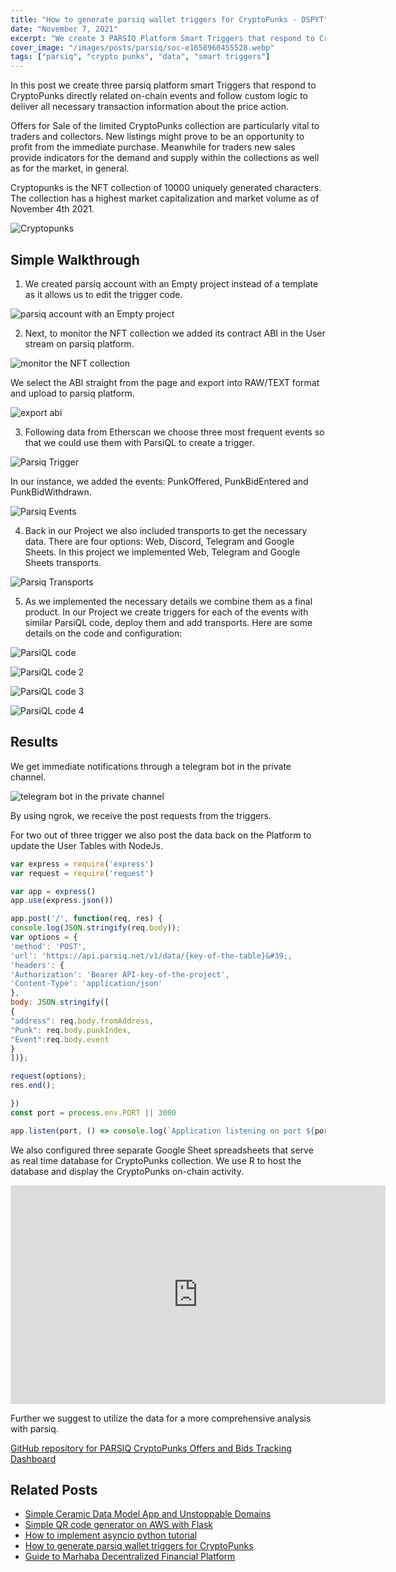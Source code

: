 ```yaml
---
title: "How to generate parsiq wallet triggers for CryptoPunks - DSPYT"
date: "November 7, 2021"
excerpt: "We create 3 PARSIQ Platform Smart Triggers that respond to Crypto Punks directly related on-chain events and follow custom logic with parsiq wallet tracking."
cover_image: "/images/posts/parsiq/soc-e1658960455528.webp"
tags: ["parsiq", "crypto punks", "data", "smart triggers"]
---
```


In this post we create three parsiq platform smart Triggers that respond to CryptoPunks directly related on-chain events and follow custom logic to deliver all necessary transaction information about the price action.

Offers for Sale of the limited CryptoPunks collection are particularly vital to traders and collectors. New listings might prove to be an opportunity to profit from the immediate purchase. Meanwhile for traders new sales provide indicators for the demand and supply within the collections as well as for the market, in general.

Cryptopunks is the NFT collection of 10000 uniquely generated characters. The collection has a highest market capitalization and market volume as of November 4th 2021.

![Cryptopunks](/images/posts/parsiq/140242896-9c339336-e36b-4388-8aa9-56760bf8cd4a.png)

## Simple Walkthrough

1. We created parsiq account with an Empty project instead of a template as it allows us to edit the trigger code.

![parsiq account with an Empty project](/images/posts/parsiq/140244531-09e16a47-fa12-40f6-bc77-7d139a8be8f4.png)

2. Next, to monitor the NFT collection we added its contract ABI in the User stream on parsiq platform.

![monitor the NFT collection](/images/posts/parsiq/140627741-bea5116d-0b93-4f4d-af08-6fb4e321223e.png)

We select the ABI straight from the page and export into RAW/TEXT format and upload to parsiq platform.

![export abi](/images/posts/parsiq/140244623-07f2cb8d-c07c-448d-a9d3-809bb6d66600.png)

3. Following data from Etherscan we choose three most frequent events so that we could use them with ParsiQL to create a trigger.

![Parsiq Trigger](/images/posts/parsiq/140629662-b5a2820d-e445-4846-9640-60b68ca4f946.png)

In our instance, we added the events: PunkOffered, PunkBidEntered and PunkBidWithdrawn.

![Parsiq Events](/images/posts/parsiq/140629515-5b5ccb36-07ed-46bc-ac06-1293bd50eb78.png)

4. Back in our Project we also included transports to get the necessary data. There are four options: Web, Discord, Telegram and Google Sheets. In this project we implemented Web, Telegram and Google Sheets transports.

![Parsiq Transports](/images/posts/parsiq/image-768x333.png)

5. As we implemented the necessary details we combine them as a final product. In our Project we create triggers for each of the events with similar ParsiQL code, deploy them and add transports. Here are some details on the code and configuration:

![ParsiQL code](/images/posts/parsiq/140609712-a9a03f36-60b8-4e35-b46d-0bede069844d.png)

![ParsiQL code 2](/images/posts/parsiq/140251634-7ab5aeeb-613b-4921-8e32-718ae099d980.png)

![ParsiQL code 3](/images/posts/parsiq/140609790-05521031-d2b7-4904-a67f-3b3a9412eb60.png)

![ParsiQL code 4](/images/posts/parsiq/140245287-348d09c4-b07d-4762-b06a-7034bda3d7bd.png)

## Results

We get immediate notifications through a telegram bot in the private channel.

![telegram bot in the private channel](/images/posts/parsiq/140609836-eb44988a-9017-4802-bb92-17279241a2f8.png)

By using ngrok, we receive the post requests from the triggers.

For two out of three trigger we also post the data back on the Platform to update the User Tables with NodeJs.

```javascript
var express = require('express')
var request = require('request')

var app = express()
app.use(express.json())

app.post('/', function(req, res) {
console.log(JSON.stringify(req.body));
var options = {
'method': 'POST',
'url': 'https://api.parsiq.net/v1/data/{key-of-the-table}&#39;,
'headers': {
'Authorization': 'Bearer API-key-of-the-project',
'Content-Type': 'application/json'
},
body: JSON.stringify([
{
"address": req.body.fromAddress,
"Punk": req.body.punkIndex,
"Event":req.body.event
}
])};

request(options);
res.end();

})
const port = process.env.PORT || 3000

app.listen(port, () => console.log(`Application listening on port ${port} `))
```

We also configured three separate Google Sheet spreadsheets that serve as real time database for CryptoPunks collection. We use R to host the database and display the CryptoPunks on-chain activity.

<div className="flex justify-center">
    <iframe width="600" height="350" src="https://www.youtube.com/embed/5Be_iZKCQd0?autoplay=1&mute=1" title="YouTube video player" frameBorder="0" allow="accelerometer; autoplay; clipboard-write; encrypted-media; gyroscope; picture-in-picture;fullscreen"></iframe>
</div>

Further we suggest to utilize the data for a more comprehensive analysis with parsiq.

[GitHub repository for PARSIQ CryptoPunks Offers and Bids Tracking Dashboard](https://github.com/dspytdao/PARSIQ-CryptoPunks)

## Related Posts

- [Simple Ceramic Data Model App and Unstoppable Domains](https://dspyt.com/simple-app-with-ceramic-data-model-and-unstoppable-domains)
- [Simple QR code generator on AWS with Flask](https://dspyt.com/simple-qr-code-generator-on-aws-with-flask)
- [How to implement asyncio python tutorial](https://dspyt.com/simple-asynchronous-python-webscraper-tutorial)
- [How to generate parsiq wallet triggers for CryptoPunks](https://dspyt.com/generating-fast-and-easy-parsiq-triggers-for-cryptopunks)
- [Guide to Marhaba Decentralized Financial Platform](https://dspyt.com/mrhb-defi-great-technologies-and-functionalities)
